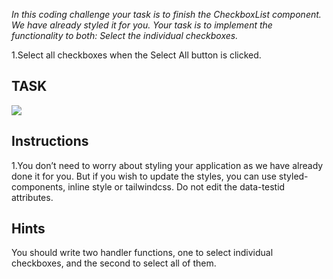 *In this coding challenge your task is to finish the CheckboxList component. We have already styled it for you. Your task is to implement the functionality to both:
Select the individual checkboxes.*

1.Select all checkboxes when the Select All button is clicked.
 ## TASK
![](https://codedamn-website-assets.s3.us-east-1.amazonaws.com/uploads/06-2023/image.n3TkzsqsxKiBd1EJ1hihu.gif)

## Instructions
1.You don’t need to worry about styling your application as we have already done it for you. But if you wish to update the styles, you can use styled-components, inline style or tailwindcss.
Do not edit the data-testid attributes.
## Hints

You should write two handler functions, one to select individual checkboxes, and the second to select all of them.
